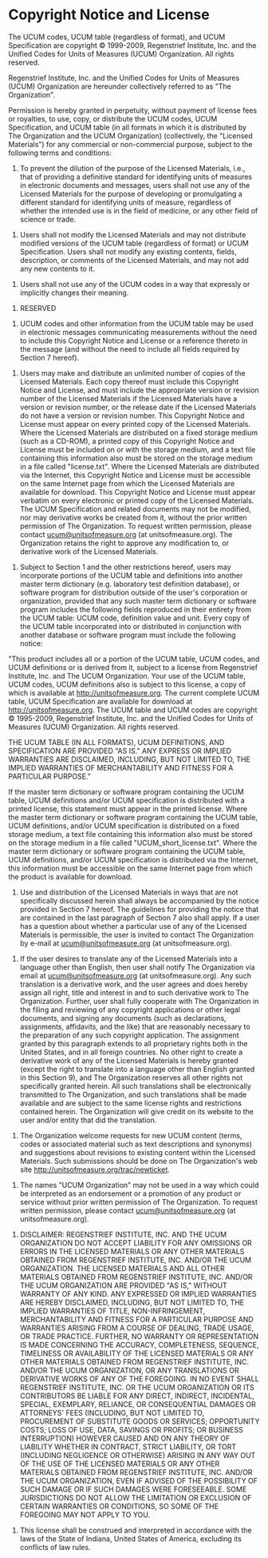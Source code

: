 # Copyright Notice and License

The UCUM codes, UCUM table (regardless of format), and UCUM
Specification are copyright © 1999-2009, Regenstrief Institute, Inc. and
the Unified Codes for Units of Measures (UCUM) Organization. All rights
reserved.

Regenstrief Institute, Inc. and the Unified Codes for Units of Measures
(UCUM) Organization are hereunder collectively referred to as "The
Organization".

Permission is hereby granted in perpetuity, without payment of license
fees or royalties, to use, copy, or distribute the UCUM codes, UCUM
Specification, and UCUM table (in all formats in which it is distributed
by The Organization and the UCUM Organization) (collectively, the
"Licensed Materials") for any commercial or non-commercial purpose,
subject to the following terms and conditions:

1.  To prevent the dilution of the purpose of the Licensed Materials,
    i.e., that of providing a definitive standard for identifying units
    of measures in electronic documents and messages, users shall not
    use any of the Licensed Materials for the purpose of developing or
    promulgating a different standard for identifying units of measure,
    regardless of whether the intended use is in the field of medicine,
    or any other field of science or trade.

<!-- end list -->

1.  Users shall not modify the Licensed Materials and may not distribute
    modified versions of the UCUM table (regardless of format) or UCUM
    Specification. Users shall not modify any existing contents, fields,
    description, or comments of the Licensed Materials, and may not add
    any new contents to it.

<!-- end list -->

1.  Users shall not use any of the UCUM codes in a way that expressly or
    implicitly changes their meaning.

<!-- end list -->

1.  RESERVED

<!-- end list -->

1.  UCUM codes and other information from the UCUM table may be used in
    electronic messages communicating measurements without the need to
    include this Copyright Notice and License or a reference thereto in
    the message (and without the need to include all fields required by
    Section 7 hereof).

<!-- end list -->

1.  Users may make and distribute an unlimited number of copies of the
    Licensed Materials. Each copy thereof must include this Copyright
    Notice and License, and must include the appropriate version or
    revision number of the Licensed Materials if the Licensed Materials
    have a version or revision number, or the release date if the
    Licensed Materials do not have a version or revision number. This
    Copyright Notice and License must appear on every printed copy of
    the Licensed Materials. Where the Licensed Materials are distributed
    on a fixed storage medium (such as a CD-ROM), a printed copy of this
    Copyright Notice and License must be included on or with the storage
    medium, and a text file containing this information also must be
    stored on the storage medium in a file called "license.txt". Where
    the Licensed Materials are distributed via the Internet, this
    Copyright Notice and License must be accessible on the same Internet
    page from which the Licensed Materials are available for download.
    This Copyright Notice and License must appear verbatim on every
    electronic or printed copy of the Licensed Materials. The UCUM
    Specification and related documents may not be modified, nor may
    derivative works be created from it, without the prior written
    permission of The Organization. To request written permission,
    please contact <ucum@unitsofmeasure.org> (at unitsofmeasure.org).
    The Organization retains the right to approve any modification to,
    or derivative work of the Licensed Materials.

<!-- end list -->

1.  Subject to Section 1 and the other restrictions hereof, users may
    incorporate portions of the UCUM table and definitions into another
    master term dictionary (e.g. laboratory test definition database),
    or software program for distribution outside of the user's
    corporation or organization, provided that any such master term
    dictionary or software program includes the following fields
    reproduced in their entirety from the UCUM table: UCUM code,
    definition value and unit. Every copy of the UCUM table incorporated
    into or distributed in conjunction with another database or software
    program must include the following notice:

"This product includes all or a portion of the UCUM table, UCUM codes,
and UCUM definitions or is derived from it, subject to a license from
Regenstrief Institute, Inc. and The UCUM Organization. Your use of the
UCUM table, UCUM codes, UCUM definitions also is subject to this
license, a copy of which is available at <http://unitsofmeasure.org>.
The current complete UCUM table, UCUM Specification are available for
download at <http://unitsofmeasure.org>. The UCUM table and UCUM codes
are copyright © 1995-2009, Regenstrief Institute, Inc. and the Unified
Codes for Units of Measures (UCUM) Organization. All rights reserved.

THE UCUM TABLE (IN ALL FORMATS), UCUM DEFINITIONS, AND SPECIFICATION ARE
PROVIDED "AS IS." ANY EXPRESS OR IMPLIED WARRANTIES ARE DISCLAIMED,
INCLUDING, BUT NOT LIMITED TO, THE IMPLIED WARRANTIES OF MERCHANTABILITY
AND FITNESS FOR A PARTICULAR PURPOSE."

If the master term dictionary or software program containing the UCUM
table, UCUM definitions and/or UCUM specification is distributed with a
printed license, this statement must appear in the printed license.
Where the master term dictionary or software program containing the UCUM
table, UCUM definitions, and/or UCUM specification is distributed on a
fixed storage medium, a text file containing this information also must
be stored on the storage medium in a file called
"UCUM\_short\_license.txt". Where the master term dictionary or software
program containing the UCUM table, UCUM definitions, and/or UCUM
specification is distributed via the Internet, this information must be
accessible on the same Internet page from which the product is available
for download.

1.  Use and distribution of the Licensed Materials in ways that are not
    specifically discussed herein shall always be accompanied by the
    notice provided in Section 7 hereof. The guidelines for providing
    the notice that are contained in the last paragraph of Section 7
    also shall apply. If a user has a question about whether a
    particular use of any of the Licensed Materials is permissible, the
    user is invited to contact The Organization by e-mail at
    <ucum@unitsofmeasure.org> (at unitsofmeasure.org).

<!-- end list -->

1.  If the user desires to translate any of the Licensed Materials into
    a language other than English, then user shall notify The
    Organization via email at <ucum@unitsofmeasure.org> (at
    unitsofmeasure.org). Any such translation is a derivative work, and
    the user agrees and does hereby assign all right, title and interest
    in and to such derivative work to The Organization. Further, user
    shall fully cooperate with The Organization in the filing and
    reviewing of any copyright applications or other legal documents,
    and signing any documents (such as declarations, assignments,
    affidavits, and the like) that are reasonably necessary to the
    preparation of any such copyright application. The assignment
    granted by this paragraph extends to all proprietary rights both in
    the United States, and in all foreign countries. No other right to
    create a derivative work of any of the Licensed Materials is hereby
    granted (except the right to translate into a language other than
    English granted in this Section 9), and The Organization reserves
    all other rights not specifically granted herein. All such
    translations shall be electronically transmitted to The
    Organization, and such translations shall be made available and are
    subject to the same license rights and restrictions contained
    herein. The Organization will give credit on its website to the user
    and/or entity that did the translation.

<!-- end list -->

1.  The Organization welcome requests for new UCUM content (terms, codes
    or associated material such as text descriptions and synonyms) and
    suggestions about revisions to existing content within the Licensed
    Materials. Such submissions should be done on The Organization's web
    site <http://unitsofmeasure.org/trac/newticket>.

<!-- end list -->

1.  The names "UCUM Organization" may not be used in a way which could
    be interpreted as an endorsement or a promotion of any product or
    service without prior written permission of The Organization. To
    request written permission, please contact <ucum@unitsofmeasure.org>
    (at unitsofmeasure.org).

<!-- end list -->

1.  DISCLAIMER: REGENSTRIEF INSTITUTE, INC. AND THE UCUM ORGANIZATION DO
    NOT ACCEPT LIABILITY FOR ANY OMISSIONS OR ERRORS IN THE LICENSED
    MATERIALS OR ANY OTHER MATERIALS OBTAINED FROM REGENSTRIEF
    INSTITUTE, INC. AND/OR THE UCUM ORGANIZATION. THE LICENSED MATERIALS
    AND ALL OTHER MATERIALS OBTAINED FROM REGENSTRIEF INSTITUTE, INC.
    AND/OR THE UCUM ORGANIZATION ARE PROVIDED "AS IS," WITHOUT WARRANTY
    OF ANY KIND. ANY EXPRESSED OR IMPLIED WARRANTIES ARE HEREBY
    DISCLAIMED, INCLUDING, BUT NOT LIMITED TO, THE IMPLIED WARRANTIES OF
    TITLE, NON-INFRINGEMENT, MERCHANTABILITY AND FITNESS FOR A
    PARTICULAR PURPOSE AND WARRANTIES ARISING FROM A COURSE OF DEALING,
    TRADE USAGE, OR TRADE PRACTICE. FURTHER, NO WARRANTY OR
    REPRESENTATION IS MADE CONCERNING THE ACCURACY, COMPLETENESS,
    SEQUENCE, TIMELINESS OR AVAILABILITY OF THE LICENSED MATERIALS OR
    ANY OTHER MATERIALS OBTAINED FROM REGENSTRIEF INSTITUTE, INC. AND/OR
    THE UCUM ORGANIZATION, OR ANY TRANSLATIONS OR DERIVATIVE WORKS OF
    ANY OF THE FOREGOING. IN NO EVENT SHALL REGENSTRIEF INSTITUTE, INC.
    OR THE UCUM ORGANIZATION OR ITS CONTRIBUTORS BE LIABLE FOR ANY
    DIRECT, INDIRECT, INCIDENTAL, SPECIAL, EXEMPLARY, RELIANCE, OR
    CONSEQUENTIAL DAMAGES OR ATTORNEYS' FEES (INCLUDING, BUT NOT LIMITED
    TO, PROCUREMENT OF SUBSTITUTE GOODS OR SERVICES; OPPORTUNITY COSTS;
    LOSS OF USE, DATA, SAVINGS OR PROFITS; OR BUSINESS INTERRUPTION)
    HOWEVER CAUSED AND ON ANY THEORY OF LIABILITY WHETHER IN CONTRACT,
    STRICT LIABILITY, OR TORT (INCLUDING NEGLIGENCE OR OTHERWISE)
    ARISING IN ANY WAY OUT OF THE USE OF THE LICENSED MATERIALS OR ANY
    OTHER MATERIALS OBTAINED FROM REGENSTRIEF INSTITUTE, INC. AND/OR THE
    UCUM ORGANIZATION, EVEN IF ADVISED OF THE POSSIBILITY OF SUCH DAMAGE
    OR IF SUCH DAMAGES WERE FORESEEABLE. SOME JURISDICTIONS DO NOT ALLOW
    THE LIMITATION OR EXCLUSION OF CERTAIN WARRANTIES OR CONDITIONS, SO
    SOME OF THE FOREGOING MAY NOT APPLY TO YOU.

<!-- end list -->

1.  This license shall be construed and interpreted in accordance with
    the laws of the State of Indiana, United States of America,
    excluding its conflicts of law rules.
